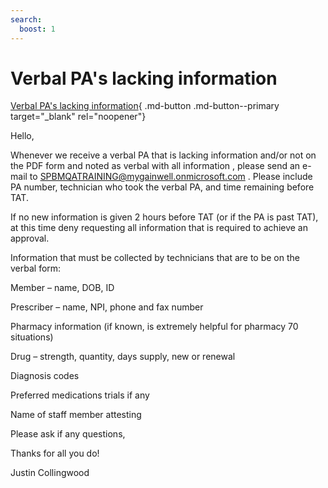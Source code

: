```yaml
---
search:
  boost: 1
---
```


# Verbal PA's lacking information

[Verbal PA's lacking information](https://mygainwell-my.sharepoint.com/:u:/r/personal/christopher_nguyen_gainwelltechnologies_com/Documents/Evergreen/Emails/FW_%20Verbal%20PA%27s%20lacking%20information.msg?csf=1&web=1&e=3aPsdd){ .md-button .md-button--primary target="_blank" rel="noopener"}

Hello,

Whenever we receive a verbal PA that is lacking information and/or not on the PDF form and noted as verbal with all information , please send an e-mail to SPBMQATRAINING@mygainwell.onmicrosoft.com . Please include PA number, technician who took the verbal PA, and time remaining before TAT.
 
If no new information is given 2 hours before TAT (or if the PA is past TAT), at this time deny requesting all information that is required to achieve an approval.
 
Information that must be collected by technicians that are to be on the verbal form:

Member – name, DOB, ID

Prescriber – name, NPI, phone and fax number

Pharmacy information (if known, is extremely helpful for pharmacy 70 situations)

Drug – strength, quantity, days supply, new or renewal

Diagnosis codes

Preferred medications trials if any

Name of staff member attesting
 


Please ask if any questions, 

Thanks for all you do!
 
Justin Collingwood
